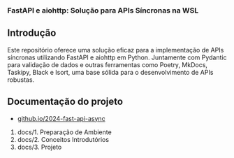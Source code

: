 ### FastAPI e aiohttp: Solução para APIs Síncronas na WSL

## Introdução

Este repositório oferece uma solução eficaz para a implementação de APIs síncronas utilizando FastAPI e aiohttp em Python. Juntamente com Pydantic para validação de dados e outras ferramentas como Poetry, MkDocs, Taskipy, Black e Isort, uma base sólida para o desenvolvimento de APIs robustas.

## Documentação do projeto

- [github.io/2024-fast-api-async](https://elzasimoes.github.io/2024-fast-api-async/) 

1. docs/1. Preparação de Ambiente
2. docs/2. Conceitos Introdutórios
3. docs/3. Projeto